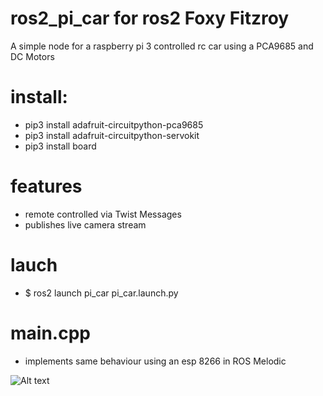 # ros2_pi_car for ros2 Foxy Fitzroy
A simple node for a raspberry pi 3 controlled rc car using a PCA9685 and DC Motors

# install:
- pip3 install adafruit-circuitpython-pca9685
- pip3 install adafruit-circuitpython-servokit
- pip3 install board


# features
- remote controlled via Twist Messages
- publishes live camera stream

# lauch
- $ ros2 launch pi_car pi_car.launch.py

# main.cpp
- implements same behaviour using an esp 8266 in ROS Melodic

![Alt text](pi_car.png?raw=true "pi_car")
